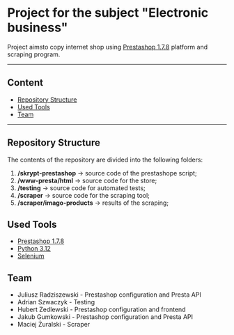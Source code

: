 # Project for the subject "Electronic business"

Project aimsto copy internet shop using [Prestashop 1.7.8](https://github.com/PrestaShop/PrestaShop/tree/1.7.8.x) platform and scraping program. 

---

## Content
- [Repository Structure](#repository-structure)
- [Used Tools](#used-tools)
- [Team](#team)

---

## Repository Structure
The contents of the repository are divided into the following folders:
1. **/skrypt-prestashop** -> source code of the prestashope script;
2. **/www-presta/html** -> source code for the store;
3. **/testing** -> source code for automated tests;
4. **/scraper** -> source code for the scraping tool;
5. **/scraper/imago-products** -> results of the scraping;

## Used Tools
- [Prestashop 1.7.8](https://pl.prestashop.com/versions/)
- [Python 3.12](https://www.python.org/downloads/release/python-3120/)
- [Selenium](https://www.selenium.dev/documentation/)

## Team
- Juliusz Radziszewski - Prestashop configuration and Presta API
- Adrian Szwaczyk - Testing
- Hubert Zedlewski - Prestashop configuration and frontend
- Jakub Gumkowski - Prestashop configuration and Presta API
- Maciej Żuralski - Scraper
